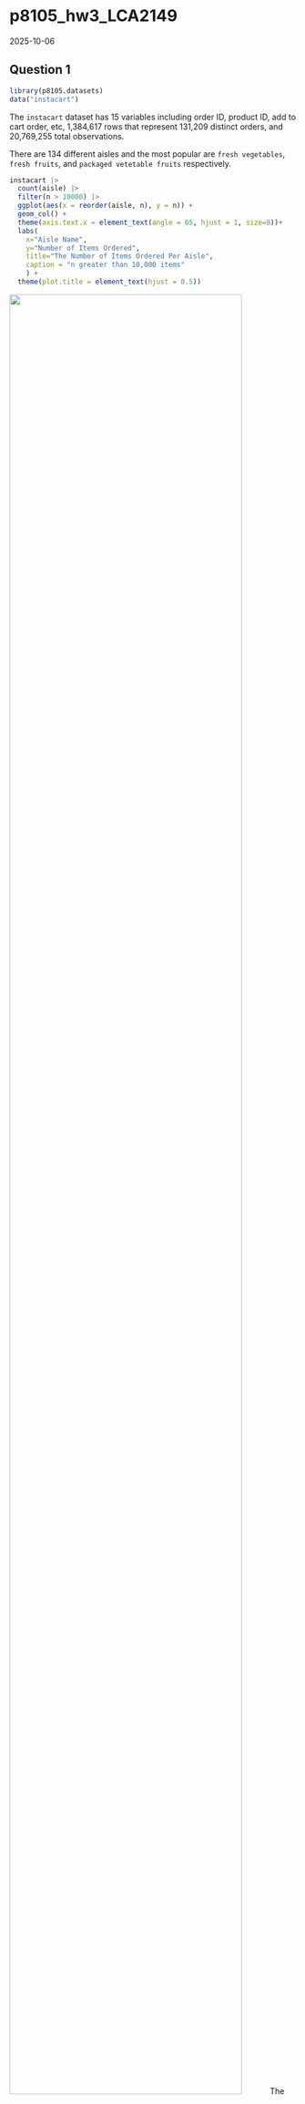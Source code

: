 p8105_hw3_LCA2149
================
2025-10-06

## Question 1

``` r
library(p8105.datasets)
data("instacart")
```

The `instacart` dataset has 15 variables including order ID, product ID,
add to cart order, etc, 1,384,617 rows that represent 131,209 distinct
orders, and 20,769,255 total observations.

There are 134 different aisles and the most popular are
`fresh vegetables`, `fresh fruits`, and `packaged vetetable fruits`
respectively.

``` r
instacart |>
  count(aisle) |>
  filter(n > 10000) |>
  ggplot(aes(x = reorder(aisle, n), y = n)) +
  geom_col() +
  theme(axis.text.x = element_text(angle = 65, hjust = 1, size=8))+
  labs(
    x="Aisle Name", 
    y="Number of Items Ordered",
    title="The Number of Items Ordered Per Aisle",
    caption = "n greater than 10,000 items"
    ) +
  theme(plot.title = element_text(hjust = 0.5))
```

<img src="p8105_hw3_LCA2149_files/figure-gfm/unnamed-chunk-4-1.png" width="90%" />
The most common aisles include fresh vegetables and fresh fruits. The
least common is butter.

``` r
instacart |>
  filter(aisle == "baking ingredients" | aisle == "dog food care" | aisle == "packaged vegetables fruits") |>
  count(aisle, product_name) |>
  group_by(aisle) |>
  slice_max(n, n = 3) |>
   knitr::kable()
```

| aisle | product_name | n |
|:---|:---|---:|
| baking ingredients | Light Brown Sugar | 499 |
| baking ingredients | Pure Baking Soda | 387 |
| baking ingredients | Cane Sugar | 336 |
| dog food care | Snack Sticks Chicken & Rice Recipe Dog Treats | 30 |
| dog food care | Organix Chicken & Brown Rice Recipe | 28 |
| dog food care | Small Dog Biscuits | 26 |
| packaged vegetables fruits | Organic Baby Spinach | 9784 |
| packaged vegetables fruits | Organic Raspberries | 5546 |
| packaged vegetables fruits | Organic Blueberries | 4966 |

The most popular products from the baking ingredient aisle are light
brown sugar, pure baking soda, and cane sugar. The most popular products
from the dog food care aisle iare snack sticks chicken and rice recipe
dog treats, organiz chicken and brown rice recipe, and small dog
biscuits. And from the packaged vegetables fruits aisle are organic baby
spinach, organic raspberries, and organic blueberries.

``` r
instacart |>
  filter(product_name == "Pink Lady Apples" | product_name == "Coffee Ice Cream") |>
  group_by(product_name, order_dow) |>
  summarize(mean_hour = mean(order_hour_of_day), .groups = 'drop') |>
  mutate(
    order_dow = case_when(
      order_dow == 0 ~ "Sunday",
      order_dow == 1 ~ "Monday", 
      order_dow == 2 ~ "Tuesday",
      order_dow == 3 ~ "Wednesday",
      order_dow == 4 ~ "Thursday",
      order_dow == 5 ~ "Friday",
      order_dow == 6 ~ "Saturday"
    ),
    clock_time = paste0(floor(mean_hour), ":", sprintf("%02d", round((mean_hour - floor(mean_hour)) * 60)))
  ) |>
  select(product_name, order_dow, clock_time) |>
   pivot_wider(names_from = order_dow, values_from = clock_time) |>
   knitr::kable()
```

| product_name     | Sunday | Monday | Tuesday | Wednesday | Thursday | Friday | Saturday |
|:-----------------|:-------|:-------|:--------|:----------|:---------|:-------|:---------|
| Coffee Ice Cream | 13:46  | 14:19  | 15:23   | 15:19     | 15:13    | 12:16  | 13:50    |
| Pink Lady Apples | 13:26  | 11:22  | 11:42   | 14:15     | 11:33    | 12:47  | 11:56    |

Coffee ice cream is ordered later in the day on average than pink lady
apples every day of the week besides Fridays.

## Question 2

Import Zip Code data

``` r
Zipcode_df=
  read_csv("data/Zip Codes.csv", na = c("NA", ".", "")) |>
  janitor::clean_names() 
```

    ## Rows: 322 Columns: 7
    ## ── Column specification ────────────────────────────────────────────────────────
    ## Delimiter: ","
    ## chr (4): County, County Code, File Date, Neighborhood
    ## dbl (3): State FIPS, County FIPS, ZipCode
    ## 
    ## ℹ Use `spec()` to retrieve the full column specification for this data.
    ## ℹ Specify the column types or set `show_col_types = FALSE` to quiet this message.

Import Zip_zori

``` r
Zipzori_df =
  read_csv("data/Zip_zori_uc_sfrcondomfr_sm_month_NYC.csv", 
           na = c("NA", ".", "")) |>
  janitor::clean_names() |>
  pivot_longer(
    cols=starts_with("x20"),
    names_to="date",
    values_to="zillow_value"
  ) |>
  mutate(
    date = as.Date(gsub("x", "", gsub("_", "-", date)))
  ) |>
  select(
    zip_code=region_name,
    date, zillow_value,
    everything())
```

    ## Rows: 149 Columns: 125
    ## ── Column specification ────────────────────────────────────────────────────────
    ## Delimiter: ","
    ## chr   (6): RegionType, StateName, State, City, Metro, CountyName
    ## dbl (119): RegionID, SizeRank, RegionName, 2015-01-31, 2015-02-28, 2015-03-3...
    ## 
    ## ℹ Use `spec()` to retrieve the full column specification for this data.
    ## ℹ Specify the column types or set `show_col_types = FALSE` to quiet this message.

Merge

``` r
Zillow_df =
  left_join(Zipzori_df, Zipcode_df, by="zip_code") 
```

    ## Warning in left_join(Zipzori_df, Zipcode_df, by = "zip_code"): Detected an unexpected many-to-many relationship between `x` and `y`.
    ## ℹ Row 4757 of `x` matches multiple rows in `y`.
    ## ℹ Row 256 of `y` matches multiple rows in `x`.
    ## ℹ If a many-to-many relationship is expected, set `relationship =
    ##   "many-to-many"` to silence this warning.

``` r
Zillow_df |>
 count(zip_code) |>
  filter(n == 116) |>
  nrow()
```

    ## [1] 147

``` r
Zillow_df |>
 count(zip_code) |>
  filter(n < 10) |>
  nrow()
```

    ## [1] 0

There are 147 zip codes that were observed 116 times and 0 zip codes
that were observed less than 10 times. Of the 147 zip codes observed
every month, these may include well established neighborhoods with
stable housing markets that have reliable data tracking methods. The
fact that there are 0 zip codes that are observed less than 10 times
means that the data was filtered that way and/or represents only markets
that have consistent reporting.

``` r
Zillow_df |>
 mutate(year = year(date)) |>
  group_by(county, year) |>
  summarize(avg_rent = mean(zillow_value, na.rm = TRUE), .groups = 'drop') |>
  pivot_wider(names_from = year, values_from = avg_rent) |>
  knitr::kable(digits = 0)
```

| county   | 2015 | 2016 | 2017 | 2018 | 2019 | 2020 | 2021 | 2022 | 2023 | 2024 |
|:---------|-----:|-----:|-----:|-----:|-----:|-----:|-----:|-----:|-----:|-----:|
| Bronx    | 1760 | 1520 | 1544 | 1639 | 1706 | 1811 | 1858 | 2054 | 2285 | 2497 |
| Kings    | 2493 | 2520 | 2546 | 2547 | 2631 | 2555 | 2550 | 2868 | 3015 | 3126 |
| New York | 3006 | 3015 | 3109 | 3160 | 3285 | 3091 | 3124 | 3753 | 3908 | 4053 |
| Queens   | 2215 | 2272 | 2263 | 2292 | 2388 | 2316 | 2211 | 2406 | 2562 | 2694 |
| Richmond |  NaN |  NaN |  NaN |  NaN |  NaN | 1978 | 2045 | 2147 | 2333 | 2536 |

We can see that rent has increased across all boroughs long-term, with a
dip in all in 2020 during the pandemic. Overall Manhattan continued to
have the highest average rent across the years, and the Bronx with the
lowest.

``` r
Zillow_df |>
  mutate(year = year(date)) |>
  group_by(county, zip_code, year) |>
  summarize(avg_rent = mean(zillow_value, na.rm = TRUE), .groups = 'drop') |>
  ggplot(aes(x = year, y = avg_rent, group = zip_code, color=county)) +
  geom_line(alpha=0.3) +
  labs(
    title = "NYC Rental Price Trends by ZIP Code and Borough",
    x = "Year",
    y = "Average Rental Price"
  ) 
```

    ## Warning: Removed 531 rows containing missing values or values outside the scale range
    ## (`geom_line()`).

<img src="p8105_hw3_LCA2149_files/figure-gfm/unnamed-chunk-12-1.png" width="90%" />
This plot represents each individual zip code across the five boroughs
and shows the variation in average rental price. Although this is dense,
we can see a clear decrease across all counties around the time of the
pandemic.

``` r
Zillow_df |>
  filter(year(date) == 2023) |>
  group_by(county, zip_code, month = month(date)) |>
  summarize(avg_rent = mean(zillow_value, na.rm = TRUE), .groups = 'drop') |>
  group_by(county, zip_code) |>
  summarize(annual_avg_rent = mean(avg_rent, na.rm = TRUE), .groups = 'drop') |>
  ggplot(aes(x = county, y = annual_avg_rent, fill = county)) +
  geom_boxplot() +
  labs(
    title = "Distribution of Average Rental Prices by Borough (2023)",
    x = "Borough",
    y = "Average Rental Price" )
```

    ## Warning: Removed 24 rows containing non-finite outside the scale range
    ## (`stat_boxplot()`).

<img src="p8105_hw3_LCA2149_files/figure-gfm/unnamed-chunk-13-1.png" width="90%" />
Manhattan has the greatest average rental price, followed by Kings
(Brooklyn), Queens, Richmond (Staton Island), and the Bronx.

``` r
plot_trend <- Zillow_df |>
  mutate(year = year(date)) |>
  group_by(county, zip_code, year) |>
  summarize(avg_rent = mean(zillow_value, na.rm = TRUE), .groups = 'drop') |>
  ggplot(aes(x = year, y = avg_rent, group = zip_code, color=county)) +
  geom_line(alpha=0.3) +
  labs(
    title = "NYC Rental Price Trends by ZIP Code and Borough",
    x = "Year",
    y = "Average Rental Price") 

plot_2023 <- Zillow_df |>
  filter(year(date) == 2023) |>
  group_by(county, zip_code, month = month(date)) |>
  summarize(avg_rent = mean(zillow_value, na.rm = TRUE), .groups = 'drop') |>
  group_by(county, zip_code) |>
  summarize(annual_avg_rent = mean(avg_rent, na.rm = TRUE), .groups = 'drop') |>
  ggplot(aes(x = county, y = annual_avg_rent, fill = county)) +
  geom_boxplot() +
  labs(
    title = "Distribution of Average Rental Prices by Borough (2023)",
    x = "Borough",
    y = "Average Rental Price" )

library(patchwork)
combined_plot <- plot_trend / plot_2023
print(combined_plot)
```

    ## Warning: Removed 531 rows containing missing values or values outside the scale range
    ## (`geom_line()`).

    ## Warning: Removed 24 rows containing non-finite outside the scale range
    ## (`stat_boxplot()`).

<img src="p8105_hw3_LCA2149_files/figure-gfm/unnamed-chunk-14-1.png" width="90%" />

``` r
ggsave("results/nyc_rental_analysis.png", combined_plot, width = 12, height = 10)
```

    ## Warning: Removed 531 rows containing missing values or values outside the scale range
    ## (`geom_line()`).
    ## Removed 24 rows containing non-finite outside the scale range
    ## (`stat_boxplot()`).

## Question 3

Load, tidy, and merge the two datasets.

``` r
accel_df =
  read_csv("data/nhanes_accel.csv") |>
  janitor::clean_names() 
```

    ## Rows: 250 Columns: 1441
    ## ── Column specification ────────────────────────────────────────────────────────
    ## Delimiter: ","
    ## dbl (1441): SEQN, min1, min2, min3, min4, min5, min6, min7, min8, min9, min1...
    ## 
    ## ℹ Use `spec()` to retrieve the full column specification for this data.
    ## ℹ Specify the column types or set `show_col_types = FALSE` to quiet this message.

``` r
covar_df = 
  read_csv("data/nhanes_covar.csv", skip=4) |>
    janitor::clean_names() |>
  mutate(sex = factor(sex, 
                levels = c(1, 2),
                labels = c("Male", "Female")),
    education = factor(education,
                      levels = c(1, 2, 3),
                      labels = c("Less than high school", 
                                "High school equivalent", 
                                "More than high school"),
                      ordered = TRUE),
  ) |>
  filter(age >= 21) |>
  drop_na(sex, age, education)
```

    ## Rows: 250 Columns: 5
    ## ── Column specification ────────────────────────────────────────────────────────
    ## Delimiter: ","
    ## dbl (5): SEQN, sex, age, BMI, education
    ## 
    ## ℹ Use `spec()` to retrieve the full column specification for this data.
    ## ℹ Specify the column types or set `show_col_types = FALSE` to quiet this message.

Merge datasets

``` r
NHANES_df =
  left_join(covar_df, accel_df, by="seqn") 
```

Table \#1

``` r
NHANES_df |>
  count(education, sex) |>
pivot_wider(
    names_from = sex,
    values_from = n,
    values_fill = 0
  ) |>
  knitr::kable()
```

| education              | Male | Female |
|:-----------------------|-----:|-------:|
| Less than high school  |   28 |     29 |
| High school equivalent |   36 |     23 |
| More than high school  |   56 |     59 |

Graphic \#1

``` r
NHANES_df |>
  ggplot(aes(x=education, y=age, fill=sex ))+
  geom_boxplot(alpha=0.5) +
  labs(
    title = "Age Distribution by Education Level and Sex",
    x = "Education Level", 
    y = "Age",
    fill = "Sex"
  ) 
```

<img src="p8105_hw3_LCA2149_files/figure-gfm/unnamed-chunk-18-1.png" width="90%" />
After taking a look at the distrubution of education level across male
and females and the distribution of age by education and sex we can make
some observations. There are a similar number of males and females with
both “less than high school” and “more than high school” educational
levels. However, there are more males with high school equivalent
educations compared to females. Secondly, for those with less than high
school education, females tend to be on average a bit older. For those
with high school equivalent educational levels, females are on average
older by about 5 years, and for those with more than high school males
are just slightly older.
